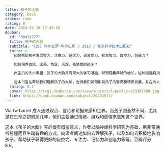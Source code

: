 ```yaml
---
title: 孩子的大脑
category: book
status: todo
rating: 0
date: 2024-01-10 17:46:50
douban:
  id: "30431977"
  title: 孩子的大脑
  subtitle: "[西] 阿尔瓦罗·毕尔巴鄂 / 2018 / 北京科学技术出版社"
  intro: >-
    如何帮助孩子发展智力、注意力、记忆力、语言能力、视觉智力、自控力、创造力？

    如何培养自信、无畏、笃定、乐观、高情商的孩子？

    出生后的头六年里，孩子的大脑具有巨大的学习潜能，然而随着年龄的增长，这种潜能将消失。这不是告诉我们应该抓紧时间把孩子培养成小天才，这种想法并不现实，而且，在压力之下发育的大脑反而会失去其一部分本质。

    这本书旨在帮助我们理解孩子的大脑，告诉我们如何影响孩子的智商和情商发展，并在为人父母这个巨大的挑战上对我们进行指导。书中的所有内容均以脑神经科学研究作为基础，却阐释得通俗易懂和生动有趣。
  rating: 8.5
  cover: https://img1.doubanio.com/view/subject/l/public/s33307880.jpg
  link: https://book.douban.com/subject/30431977/
---
```


Via tw barret 成人通过观点、言论和论据来感知世界，而孩子则全然不同，尤其是在生命之初的那几年，他们主要通过情绪、游戏和感情来感知这个世界。

这本《孩子的大脑》写的很有借鉴意义，作者以脑神经科学研究为基础，用非常通俗易懂而且生动有趣的方式，向读者阐述如何去理解孩子，以及如何去积极地影响孩子，帮助孩子获得更好的自控力、专注力、记忆力和创造力等等。豆瓣评分 8.5。
